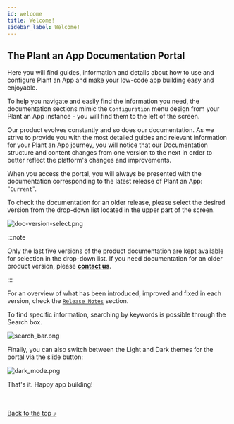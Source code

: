 ```yaml
---
id: welcome
title: Welcome!
sidebar_label: Welcome!
---
```


## The Plant an App Documentation Portal

Here you will find guides, information and details about how to use and configure Plant an App and make your low-code app building easy and enjoyable.

To help you navigate and easily find the information you need, the documentation sections mimic the `Configuration` menu design from your Plant an App instance - you will find them to the left of the screen.

Our product evolves constantly and so does our documentation. As we strive to provide you with the most detailed guides and relevant information for your Plant an App journey, you will notice that our Documentation structure and content changes from one version to the next in order to better reflect the platform's changes and improvements.

When you access the portal, you will always be presented with the documentation corresponding to the latest release of Plant an App: "`Current`".

To check the documentation for an older release, please select the desired version from the drop-down list located in the upper part of the screen.

<img src="/img/doc-version-select.png" alt="doc-version-select.png" ></img>

:::note

Only the last five versions of the product documentation are kept available for selection in the drop-down list. If you need documentation for an older product version, please <a href="https://learn.plantanapp.com/docs/current/important-notes/orientation-guide#getting-help" target="_blank">**contact us**</a>.

:::

For an overview of what has been introduced, improved and fixed in each version, check the <a href="https://learn.plantanapp.com/docs/current/category/release-notes" target="_blank">`Release Notes`</a> section.

To find specific information, searching by keywords is possible through the Search box.

<img src="/img/search_bar.png" alt="search_bar.png" ></img>

Finally, you can also switch between the Light and Dark themes for the portal via the slide button:

<img src="/img/dark_mode.png" alt="dark_mode.png" ></img>

That's it. Happy app building!

<br /><br /><a href="#top">Back to the top &#10548;</a>